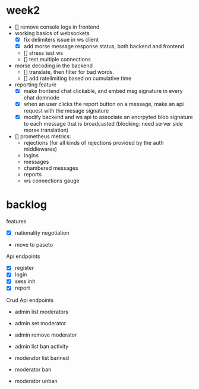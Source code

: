 

# week2

- [] remove console logs in frontend
- working basics of websockets
  - [x] fix delimiters issue in ws client
  - [x] add morse message response status, both backend and frontend
  - [] stress test ws
  - [] test multiple connections
- morse decoding in the backend
  - [] translate, then filter for bad words.
  - [] add ratelimiting based on cumulative time
- reporting feature
  - [x] make frontend chat clickable, and embed msg signature in every chat domnode
  - [x] when an user clicks the report button on a message, make an api request with
       the mesage signature
  - [x] modify backend and ws api to associate an encrpyted blob signature to each message
       that is broadcasted (blocking: need server side morse translation)
- [] prometheus metrics: 
   - rejections (for all kinds of rejections provided by the auth middlewares)
   - logins
   - messages
   - chambered messages
   - reports
   - ws connections gauge

# backlog 

features

-[x] nationality negotiation
- move to paseto

Api endpoints

-[x] register
-[x] login
-[x] sess init
-[x] report

Crud Api endpoints

- admin list moderators
- admin set moderator
- admin remove moderator
- admin list ban activity

- moderator list banned
- moderator ban
- moderator unban



